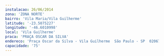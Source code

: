 ```yaml
---
instalacao: 26/06/2014
zona: 'ZONA NORTE'
bairro: 'Vila Maria/Vila Guilherme'
latitude: '-23.5075227'
longitude: '-46.6010998'
local: 'Vila Guilherme'
praca: 'PRAÇA OSCAR DA SILVA'
endereco: 'Praça Oscar da Silva - Vila Guilherme  São Paulo - SP  02067-070  Brasil'
capacidade: '75'
---
```

